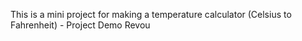 This is a mini project for making a temperature calculator (Celsius to Fahrenheit) - Project Demo Revou
